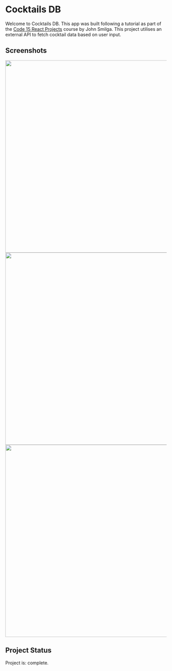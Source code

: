 # Cocktails DB 
Welcome to Cocktails DB. This app was built following a tutorial as part of the <a href='https://www.youtube.com/watch?v=a_7Z7C_JCyo&t=32019s'>Code 15 React Projects</a> course by John Smilga. This project utilises an external API to fetch cocktail data based on user input. 

## Screenshots
<img src="https://user-images.githubusercontent.com/99369057/217780836-11d4eae4-8e2e-41e8-a176-dbd013aadcf2.png" width="600">
<img src="https://user-images.githubusercontent.com/99369057/217780948-e9821db7-648d-4d2e-8338-efde217e45ce.png" width="600">
<img src="https://user-images.githubusercontent.com/99369057/217781150-ca789e78-b06f-47e2-b20f-99b288705511.png" width="600">


## Project Status
Project is: complete. 


